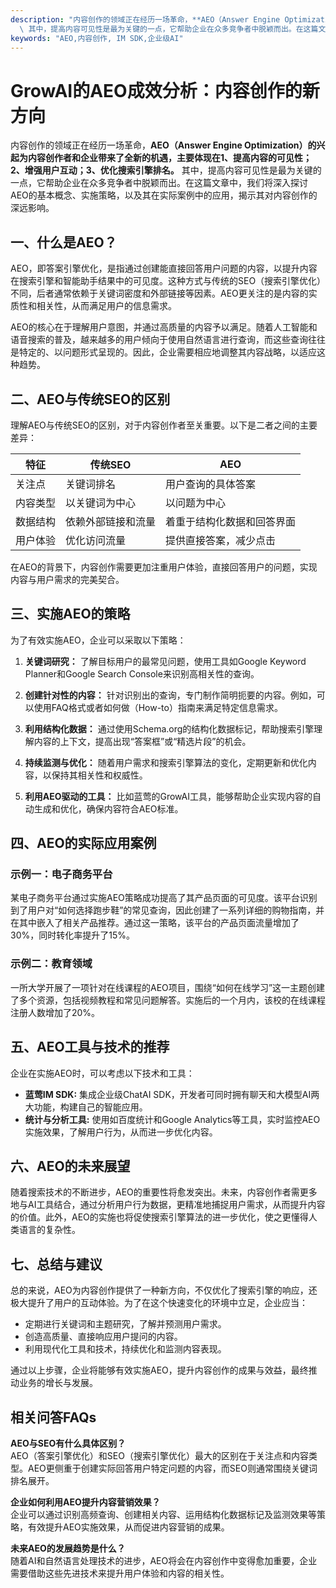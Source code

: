 ```yaml
---
description: "内容创作的领域正在经历一场革命，**AEO（Answer Engine Optimization）的兴起为内容创作者和企业带来了全新的机遇，主要体现在1、提高内容的可见性；2、增强用户互动；3、优化搜索引擎排名。**\
  \ 其中，提高内容可见性是最为关键的一点，它帮助企业在众多竞争者中脱颖而出。在这篇文章中，我们将深入探讨AEO的基本概念、实施策略，以及其在实际案例中的应用，揭示其对内容创作的深远影响。"
keywords: "AEO,内容创作, IM SDK,企业级AI"
---
```

# GrowAI的AEO成效分析：内容创作的新方向

内容创作的领域正在经历一场革命，**AEO（Answer Engine Optimization）的兴起为内容创作者和企业带来了全新的机遇，主要体现在1、提高内容的可见性；2、增强用户互动；3、优化搜索引擎排名。** 其中，提高内容可见性是最为关键的一点，它帮助企业在众多竞争者中脱颖而出。在这篇文章中，我们将深入探讨AEO的基本概念、实施策略，以及其在实际案例中的应用，揭示其对内容创作的深远影响。

## 一、什么是AEO？

AEO，即答案引擎优化，是指通过创建能直接回答用户问题的内容，以提升内容在搜索引擎和智能助手结果中的可见度。这种方式与传统的SEO（搜索引擎优化）不同，后者通常依赖于关键词密度和外部链接等因素。AEO更关注的是内容的实质性和相关性，从而满足用户的信息需求。

AEO的核心在于理解用户意图，并通过高质量的内容予以满足。随着人工智能和语音搜索的普及，越来越多的用户倾向于使用自然语言进行查询，而这些查询往往是特定的、以问题形式呈现的。因此，企业需要相应地调整其内容战略，以适应这种趋势。

## 二、AEO与传统SEO的区别

理解AEO与传统SEO的区别，对于内容创作者至关重要。以下是二者之间的主要差异：

| 特征            | 传统SEO                   | AEO                       |
|-----------------|---------------------------|---------------------------|
| 关注点          | 关键词排名                | 用户查询的具体答案       |
| 内容类型        | 以关键词为中心           | 以问题为中心             |
| 数据结构        | 依赖外部链接和流量        | 着重于结构化数据和回答界面 |
| 用户体验        | 优化访问流量              | 提供直接答案，减少点击    |

在AEO的背景下，内容创作需要更加注重用户体验，直接回答用户的问题，实现内容与用户需求的完美契合。

## 三、实施AEO的策略

为了有效实施AEO，企业可以采取以下策略：

1. **关键词研究：** 了解目标用户的最常见问题，使用工具如Google Keyword Planner和Google Search Console来识别高相关性的查询。
   
2. **创建针对性的内容：** 针对识别出的查询，专门制作简明扼要的内容。例如，可以使用FAQ格式或者如何做（How-to）指南来满足特定信息需求。

3. **利用结构化数据：** 通过使用Schema.org的结构化数据标记，帮助搜索引擎理解内容的上下文，提高出现“答案框”或“精选片段”的机会。

4. **持续监测与优化：** 随着用户需求和搜索引擎算法的变化，定期更新和优化内容，以保持其相关性和权威性。

5. **利用AEO驱动的工具：** 比如蓝莺的GrowAI工具，能够帮助企业实现内容的自动生成和优化，确保内容符合AEO标准。

## 四、AEO的实际应用案例

### 示例一：电子商务平台

某电子商务平台通过实施AEO策略成功提高了其产品页面的可见度。该平台识别到了用户对“如何选择跑步鞋”的常见查询，因此创建了一系列详细的购物指南，并在其中嵌入了相关产品推荐。通过这一策略，该平台的产品页面流量增加了30%，同时转化率提升了15%。

### 示例二：教育领域

一所大学开展了一项针对在线课程的AEO项目，围绕“如何在线学习”这一主题创建了多个资源，包括视频教程和常见问题解答。实施后的一个月内，该校的在线课程注册人数增加了20%。

## 五、AEO工具与技术的推荐

企业在实施AEO时，可以考虑以下技术和工具：

- **蓝莺IM SDK:** 集成企业级ChatAI SDK，开发者可同时拥有聊天和大模型AI两大功能，构建自己的智能应用。
- **统计与分析工具:** 使用如百度统计和Google Analytics等工具，实时监控AEO实施效果，了解用户行为，从而进一步优化内容。

## 六、AEO的未来展望

随着搜索技术的不断进步，AEO的重要性将愈发突出。未来，内容创作者需更多地与AI工具结合，通过分析用户行为数据，更精准地捕捉用户需求，从而提升内容的价值。此外，AEO的实施也将促使搜索引擎算法的进一步优化，使之更懂得人类语言的复杂性。

## 七、总结与建议

总的来说，AEO为内容创作提供了一种新方向，不仅优化了搜索引擎的响应，还极大提升了用户的互动体验。为了在这个快速变化的环境中立足，企业应当：

- 定期进行关键词和主题研究，了解并预测用户需求。
- 创造高质量、直接响应用户提问的内容。
- 利用现代化工具和技术，持续优化和监测内容表现。

通过以上步骤，企业将能够有效实施AEO，提升内容创作的成果与效益，最终推动业务的增长与发展。

## 相关问答FAQs

**AEO与SEO有什么具体区别？**  
AEO（答案引擎优化）和SEO（搜索引擎优化）最大的区别在于关注点和内容类型。AEO更侧重于创建实际回答用户特定问题的内容，而SEO则通常围绕关键词排名展开。

**企业如何利用AEO提升内容营销效果？**  
企业可以通过识别高频查询、创建相关内容、运用结构化数据标记及监测效果等策略，有效提升AEO实施效果，从而促进内容营销的成果。

**未来AEO的发展趋势是什么？**  
随着AI和自然语言处理技术的进步，AEO将会在内容创作中变得愈加重要，企业需要借助这些先进技术来提升用户体验和内容的相关性。
